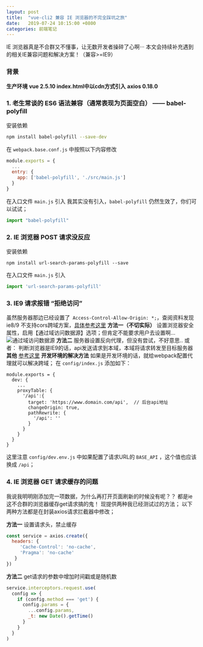 ```yaml
---
layout: post
title:  "vue-cli2 兼容 IE 浏览器的不完全踩坑之旅"
date:   2019-07-24 10:15:00 +0800
categories: 前端笔记
---
```


IE 浏览器真是不合群又不懂事，让无数开发者操碎了心啊···
本文会持续补充遇到的相关IE兼容问题和解决方案！（兼容>=IE9）

### 背景
**生产环境**
**vue 2.5.10 index.html中以cdn方式引入**
**axios 0.18.0**

### 1. 老生常谈的 ES6 语法兼容（通常表现为页面空白） —— babel-polyfill
安装依赖
```bash
npm install babel-polyfill --save-dev
```
在 `webpack.base.conf.js` 中按照以下内容修改
```js
module.exports = {
  ...
  entry: {
    app: ['babel-polyfill', './src/main.js']
  }
}
```
在入口文件 `main.js` 引入
我其实没有引入，`babel-polyfill` 仍然生效了，你们可以试试；
```js
import "babel-polyfill"
```
### 2. IE 浏览器 POST 请求没反应
安装依赖
```shell
npm install url-search-params-polyfill --save
```
在入口文件 `main.js` 引入
```js
import 'url-search-params-polyfill'
```

### 3. IE9 请求报错 “拒绝访问”
虽然服务器那边已经设置了`
Access-Control-Allow-Origin: *;`，查阅资料发现 ie8/9 不支持cors跨域方案，[具体参考这里]([https://docs.microsoft.com/zh-cn/previous-versions//dd573303(v=vs.85)](https://docs.microsoft.com/zh-cn/previous-versions//dd573303(v=vs.85))
)
**方法一（不切实际）**
设置浏览器安全属性，启用【通过域访问数据源】选项；但肯定不能要求用户去设置啊...
![通过域访问数据源](https://upload-images.jianshu.io/upload_images/3981371-2f19cfa88e36283c.png?imageMogr2/auto-orient/strip%7CimageView2/2/w/1240)
**方法二**
服务器设置反向代理，但没有尝试，不好意思..
或者：
判断浏览器是IE9的话，api发送请求到本域，本域将请求转发至目标服务器
**其他**
[参考这里]([https://github.com/axios/axios/pull/182](https://github.com/axios/axios/pull/182)
)
**开发环境的解决方法**
如果是开发环境的话，就给webpack配置代理就可以解决跨域；
在 `config/index.js` 添加如下：
```
module.exports = {
  dev: {
    ...
    proxyTable: {
      '/api':{
        target: 'https://www.domain.com/api',  // 后台api地址
        changeOrigin: true,
        pathRewrite: {
          '/api': ''
        }
      }
    }
  }
}
```
这里注意 `config/dev.env.js` 中如果配置了请求URL的 `BASE_API` ，这个值也应该换成 `/api`；

### 4. IE 浏览器 GET 请求缓存的问题
我说我明明刚添加完一项数据，为什么再打开页面刷新的时候没有呢？？
都是ie这不合群的浏览器缓存get请求搞的鬼！
现提供两种我已经测试过的方法；
以下两种方法都是在封装axios请求拦截器中修改；

**方法一**
设置请求头，禁止缓存
```js
const service = axios.create({
  headers: {
     'Cache-Control': 'no-cache',
     'Pragma': 'no-cache'
   } 
})
```
**方法二**
get请求的参数中增加时间戳或是随机数
```js
service.interceptors.request.use(
  config => {
    if (config.method === 'get') {
      config.params = {
        ...config.params,
        _t: new Date().getTime()
      }
    }
  }
)
```
